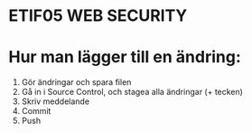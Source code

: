 # ETIF05 WEB SECURITY

# Hur man lägger till en ändring:

1. Gör ändringar och spara filen
2. Gå in i Source Control, och stagea alla ändringar (+ tecken)
3. Skriv meddelande
4. Commit
5. Push
